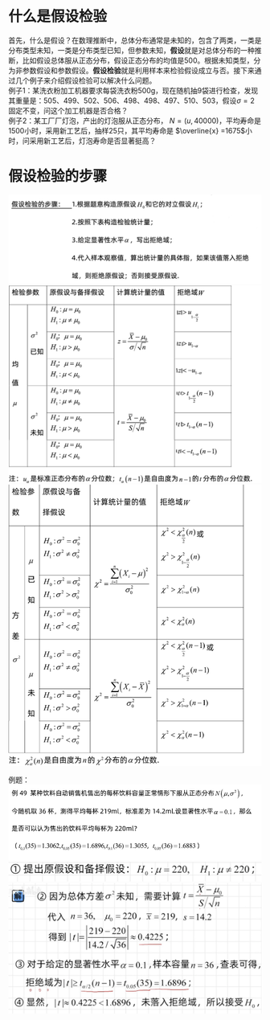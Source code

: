 # 什么是假设检验
首先，什么是假设？在数理推断中，总体分布通常是未知的，包含了两类，一类是分布类型未知，一类是分布类型已知，但参数未知，**假设**就是对总体分布的一种推断，比如假设总体服从正态分布，假设正态分布的均值是500。根据未知类型，分为非参数假设和参数假设。**假设检验**就是利用样本来检验假设成立与否。接下来通过几个例子来介绍假设检验可以解决什么问题。  
例子1：某洗衣粉加工机器要求每袋洗衣粉500g，现在随机抽9袋进行检查，发现其重量是：505、499、502、506、498、498、497、510、503，假设$σ = 2$固定不变，问这个加工机器是否合格？  
例子2：某工厂厂灯泡，产出的灯泡服从正态分布， $N = ( u , 40000 )$，平均寿命是1500小时，采用新工艺后，抽样25只，其平均寿命是 $\overline{x} =1675$小时，问采用新工艺后，灯泡寿命是否显著挺高？

# 假设检验的步骤
![0de966618a0ded2dc1a8234fa991ebb5.png](../_resources/0de966618a0ded2dc1a8234fa991ebb5.png)
![823ecfbbd12998f36764c067bb194225.png](../_resources/823ecfbbd12998f36764c067bb194225.png)
![d2a3e81c48e49df271e188fa54387d84.png](../_resources/d2a3e81c48e49df271e188fa54387d84.png)

例题：![9d1893caa739ec64bba4845be7730208.png](../_resources/9d1893caa739ec64bba4845be7730208.png)
![aefdc7b244d6e3f089f38f64edbe4a4b.png](../_resources/aefdc7b244d6e3f089f38f64edbe4a4b.png)
![79ea946809650d6471db11f2e79a87e9.png](../_resources/79ea946809650d6471db11f2e79a87e9.png)